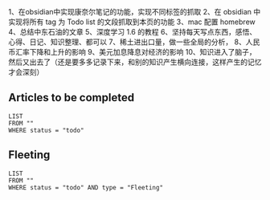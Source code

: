 1、在obsidian中实现康奈尔笔记的功能，实现不同标签的抓取
2、在 obsidian 中实现将所有 tag 为 Todo list 的文段抓取到本页的功能
3、mac 配置 homebrew
4、总结中东石油的文章
5、深度学习 1.6 的教程
6、坚持每天写点东西，感悟、心得、日记、知识整理、都可以
7、稀土进出口量，做一些全局的分析，
8、人民币汇率下降和上升的影响
9、美元加息降息对经济的影响
10、知识进入了脑子，然后又出去了（还是要多多记录下来，和别的知识产生横向连接，这样产生的记忆才会深刻）

## Articles to be completed
```dataview 
LIST
FROM ""
WHERE status = "todo" 
```
## Fleeting
```dataview 
LIST
FROM ""
WHERE status = "todo" AND type = "Fleeting"
```
